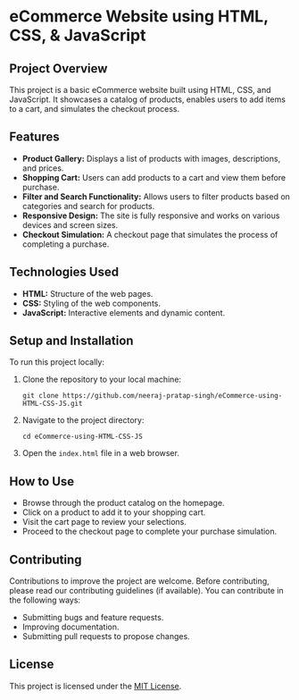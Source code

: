 # eCommerce Website using HTML, CSS, & JavaScript

## Project Overview

This project is a basic eCommerce website built using HTML, CSS, and JavaScript. It showcases a catalog of products, enables users to add items to a cart, and simulates the checkout process.

## Features

- **Product Gallery:** Displays a list of products with images, descriptions, and prices.
- **Shopping Cart:** Users can add products to a cart and view them before purchase.
- **Filter and Search Functionality:** Allows users to filter products based on categories and search for products.
- **Responsive Design:** The site is fully responsive and works on various devices and screen sizes.
- **Checkout Simulation:** A checkout page that simulates the process of completing a purchase.

## Technologies Used

- **HTML:** Structure of the web pages.
- **CSS:** Styling of the web components.
- **JavaScript:** Interactive elements and dynamic content.

## Setup and Installation

To run this project locally:

1. Clone the repository to your local machine:
   ```
   git clone https://github.com/neeraj-pratap-singh/eCommerce-using-HTML-CSS-JS.git
   ```
2. Navigate to the project directory:
   ```
   cd eCommerce-using-HTML-CSS-JS
   ```
3. Open the `index.html` file in a web browser.

## How to Use

- Browse through the product catalog on the homepage.
- Click on a product to add it to your shopping cart.
- Visit the cart page to review your selections.
- Proceed to the checkout page to complete your purchase simulation.

## Contributing

Contributions to improve the project are welcome. Before contributing, please read our contributing guidelines (if available). You can contribute in the following ways:

- Submitting bugs and feature requests.
- Improving documentation.
- Submitting pull requests to propose changes.

## License

This project is licensed under the [MIT License](LICENSE).